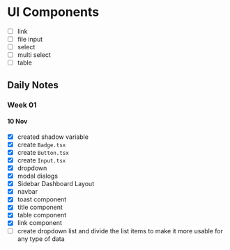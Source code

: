 # UI Components

- [ ] link
- [ ] file input
- [ ] select
- [ ] multi select
- [ ] table

## Daily Notes

### Week 01

#### 10 Nov

- [x] created shadow variable
- [x] create `Badge.tsx`
- [x] create `Button.tsx`
- [x] create `Input.tsx`
- [x] dropdown
- [x] modal dialogs
- [x] Sidebar Dashboard Layout
- [x] navbar
- [x] toast component
- [x] title component
- [x] table component
- [x] link component
- [ ] create dropdown list and divide the list items to make it more usable for any type of data
